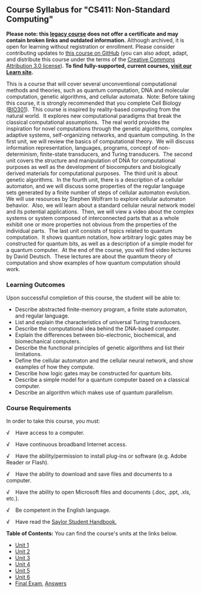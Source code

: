 Course Syllabus for "CS411: Non-Standard Computing"
---------------------------------------------------

**Please note: this [legacy course](https://sayloracademy.zendesk.com/hc/en-us/articles/206089967) does not offer a certificate and may contain 
broken links and outdated information.** Although archived, it is open 
for learning without registration or enrollment. Please consider contributing 
updates to [this course on GitHub](https://github.com/saylordotorg/course_comm411) 
(you can also adopt, adapt, and distribute this course under the terms of 
the [Creative Commons Attribution 3.0 license](http://creativecommons.org/licenses/by/3.0/)). **To find fully-supported, current courses, [visit our 
Learn site](https://learn.saylor.org).**

This is a course that will cover several unconventional computational
methods and theories, such as quantum computation, DNA and molecular
computation, genetic algorithms, and cellular automata.  Note: Before
taking this course, it is strongly recommended that you complete Cell
Biology ([BIO301](http://www.saylor.org/courses/bio301/)).  This course
is inspired by reality-based computing from the natural world.  It
explores new computational paradigms that break the classical
computational assumptions.  The real world provides the inspiration for
novel computations through the genetic algorithms, complex adaptive
systems, self-organizing networks, and quantum computing. In the first
unit, we will review the basics of computational theory.  We will
discuss information representation, languages, programs, concept of
non-determinism, finite-state transducers, and Turing transducers.  The
second unit covers the structure and manipulation of DNA for
computational purposes as well as the development of biocomputers and
biologically derived materials for computational purposes.  The third
unit is about genetic algorithms.  In the fourth unit, there is a
description of a cellular automaton, and we will discuss some properties
of the regular language sets generated by a finite number of steps of
cellular automaton evolution.  We will use resources by Stephen Wolfram
to explore cellular automaton behavior.  Also, we will learn about a
standard cellular neural network model and its potential applications. 
Then, we will view a video about the complex systems or system composed
of interconnected parts that as a whole exhibit one or more properties
not obvious from the properties of the individual parts.  The last unit
consists of topics related to quantum computation.  It shows quantum
notation, how arbitrary logic gates may be constructed for quantum bits,
as well as a description of a simple model for a quantum computer.  At
the end of the course, you will find video lectures by David Deutsch. 
These lectures are about the quantum theory of computation and show
examples of how quantum computation should work.

### Learning Outcomes

Upon successful completion of this course, the student will be able
to:  
  

-   Describe abstracted finite-memory program, a finite state automaton,
    and regular language.
-   List and explain the characteristics of universal Turing
    transducers.
-   Describe the computational idea behind the DNA-based computer.
-   Explain the differences between bio-electronic, biochemical, and
    biomechanical computers.
-   Describe the functional principles of genetic algorithms and list
    their limitations.
-   Define the cellular automaton and the cellular neural network, and
    show examples of how they compute.
-   Describe how logic gates may be constructed for quantum bits.
-   Describe a simple model for a quantum computer based on a classical
    computer.
-   Describe an algorithm which makes use of quantum parallelism.

### Course Requirements

In order to take this course, you must:  
  
 √    Have access to a computer.  
  
 √    Have continuous broadband Internet access.  
  
 √    Have the ability/permission to install plug-ins or software (e.g.
Adobe Reader or Flash).  
  
 √    Have the ability to download and save files and documents to a
computer.  
  
 √    Have the ability to open Microsoft files and documents (.doc,
.ppt, .xls, etc.).  
  
 √    Be competent in the English language.

√    Have read the [Saylor Student
Handbook.](http://www.saylor.org/site/wp-content/uploads/2012/05/Saylor-StudentHandbook.pdf)

**Table of Contents:** You can find the course's units at the links below.

- [Unit 1](https://legacy.saylor.org/cs411/Unit01/)
- [Unit 2](https://legacy.saylor.org/cs411/Unit02/)
- [Unit 3](https://legacy.saylor.org/cs411/Unit03/)
- [Unit 4](https://legacy.saylor.org/cs411/Unit04/)
- [Unit 5](https://legacy.saylor.org/cs411/Unit05/)
- [Unit 6](https://legacy.saylor.org/cs411/Unit06/)
- [Final Exam](http://saylordotorg.github.io/LegacyExams/CS/CS411/CS411-FinalExam.html), [Answers](http://saylordotorg.github.io/LegacyExams/CS/CS411/CS411-FinalExam-Answers.html)
